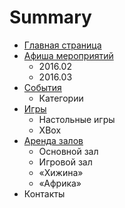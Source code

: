 # Summary

* [Главная страница](README.md)
* [Афиша мероприятий](afisha.md)
   * 2016.02
   * 2016.03
* [События](events.md)
   * Категории
* [Игры](games.md)
   * Настольные игры
   * XBox
* [Аренда залов](rent.md)
   * Основной зал
   * Игровой зал
   * «Хижина»
   * «Африка»
* Контакты

